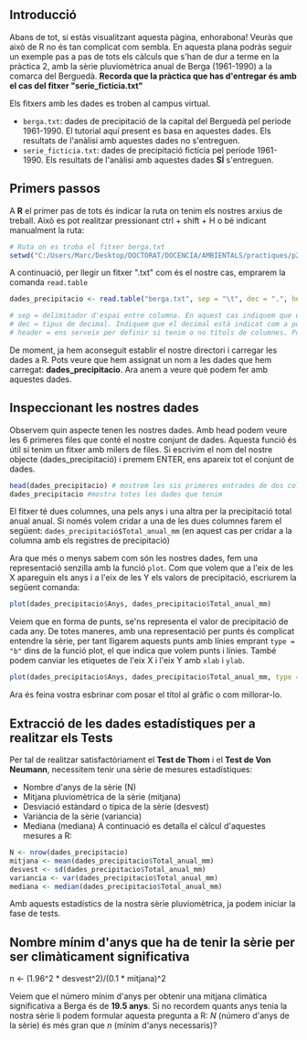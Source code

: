 Introducció
--------

Abans de tot, si estàs visualitzant aquesta pàgina, enhorabona! Veuràs que això de R no és tan complicat com sembla. 
En aquesta plana podràs seguir un exemple pas a pas de tots els càlculs que s'han de dur a terme en la pràctica 2, amb la sèrie pluviomètrica anual de Berga (1961-1990) a la comarca del Berguedà.
**Recorda que la pràctica que has d'entregar és amb el cas del fitxer "serie_ficticia.txt"**

Els fitxers amb les dades es troben al campus virtual. 
- `berga.txt`: dades de precipitació de la capital del Berguedà pel període 1961-1990. El tutorial aquí present es basa en aquestes dades. Els resultats de l'anàlisi amb aquestes dades no s'entreguen.
- `serie_ficticia.txt`: dades de precipitació fictícia pel període 1961-1990. Els resultats de l'anàlisi amb aquestes dades  **SÍ** s'entreguen.

Primers passos
------------

A **R** el primer pas de tots és indicar la ruta on tenim els nostres arxius de treball. Això es pot realitzar pressionant ctrl + shift + H o bé indicant manualment la ruta:

``` r
# Ruta on es troba el fitxer berga.txt
setwd("C:/Users/Marc/Desktop/DOCTORAT/DOCENCIA/AMBIENTALS/practiques/p2")
```

A continuació, per llegir un fitxer ".txt" com és el nostre cas, emprarem la comanda `read.table`

``` r
dades_precipitacio <- read.table("berga.txt", sep = "\t", dec = ".", header = T)

# sep = delimitador d'espai entre columna. En aquest cas indiquem que és una tabulació.
# dec = tipus de decimal. Indiquem que el decimal està indicat com a punt.
# header = ens serveix per definir si tenim o no títols de columnes. Posem T perquè sí que en tenim.
```
De moment, ja hem aconseguit establir el nostre directori i carregar les dades a R. Pots veure que hem assignat un nom a les dades que hem carregat: **dades_precipitacio**. Ara anem a veure què podem fer amb aquestes dades.


Inspeccionant les nostres dades
------------

Observem quin aspecte tenen les nostres dades. Amb head podem veure les 6 primeres files que conté el nostre conjunt de dades. Aquesta funció és útil si tenim un fitxer amb milers de files. Si escrivim el nom del nostre objecte (dades_precipitació) i premem ENTER, ens apareix tot el conjunt de dades.
``` r
head(dades_precipitacio) # mostrem les sis primeres entrades de dos columnes de dades que tenim útil si tenim moltes dades.
dades_precipitacio #mostra totes les dades que tenim
```
El fitxer té dues columnes, una pels anys i una altra per la precipitació total anual anual. Si només volem cridar a una de les dues columnes farem el següent: `dades_precipitació$Total_anual_mm` (en aquest cas per cridar a la columna amb els registres de precipitació)

Ara que més o menys sabem com són les nostres dades, fem una representació senzilla amb la funció `plot`. Com que volem que a l'eix de les X apareguin els anys i a l'eix de les Y els valors de precipitació, escriurem la següent comanda:
``` r
plot(dades_precipitacio$Anys, dades_precipitacio$Total_anual_mm)
```
Veiem que en forma de punts, se'ns representa el valor de precipitació de cada any. De totes maneres, amb una representació per punts és complicat entendre la sèrie, per tant lligarem aquests punts amb línies emprant `type = "b"` dins de la funció plot, el que indica que volem punts i línies. També podem canviar les etiquetes de l'eix X i l'eix Y amb `xlab` i `ylab`. 
``` r
plot(dades_precipitacio$Anys, dades_precipitacio$Total_anual_mm, type = "b", xlab = "anys", ylab = "(mm)")
```
Ara és feina vostra esbrinar com posar el títol al gràfic o com millorar-lo.

Extracció de les dades estadístiques per a realitzar els Tests
------------
Per tal de realitzar satisfactòriament el **Test de Thom** i el **Test de Von Neumann**, necessitem tenir una sèrie de mesures estadístiques:
- Nombre d'anys de la sèrie (N)
- Mitjana pluviomètrica de la sèrie (mitjana)
- Desviació estàndard o típica de la sèrie (desvest)
- Variància de la sèrie (variancia)
- Mediana (mediana)
A continuació es detalla el càlcul d'aquestes mesures a R:
``` r
N <- nrow(dades_precipitacio)
mitjana <- mean(dades_precipitacio$Total_anual_mm)
desvest <- sd(dades_precipitacio$Total_anual_mm)
variancia <- var(dades_precipitacio$Total_anual_mm)
mediana <- median(dades_precipitacio$Total_anual_mm)
```
Amb aquests estadístics de la nostra sèrie pluviomètrica, ja podem iniciar la fase de tests.

Nombre mínim d'anys que ha de tenir la sèrie per ser climàticament significativa
------------
n <- (1.96^2 * desvest^2)/(0.1 * mitjana)^2

Veiem que el número mínim d'anys per obtenir una mitjana climàtica significativa a Berga és de **19.5 anys**. Si no recordem quants anys tenia la nostra sèrie li podem formular aquesta pregunta a R: *N* (número d'anys de la sèrie) és més gran que *n* (mínim d'anys necessaris)?
